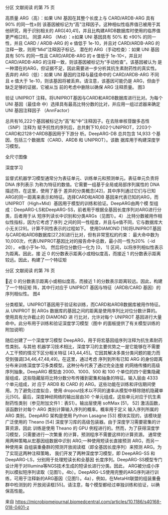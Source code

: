分区 文献阅读 的第 75 页

高质量 ARG（高）：如果 UNI 基因在其整个长度上与 CARD/ARDB-ARG 具有 90% 的同一性≥则
该基因被标记为“高”注释因子。这种相似性临界值已被用于其他研究，用于识别相关的
ARG[40,41]，并且比构建ARDB数据库时使用的临界值更严格[28]。
同源 ARG （Mid）：≥如果 UNI 基因具有 50% 和 ≤90% 的同一性，并且 CARD / ARDB-ARG 的
e 值低于 1e-10，并且对 CARD/ARDB-ARG 的注释一致，则用“Mid”注释因子标记。
潜在的 ARG（手动检查）：如果 UNI 基因具有 50% 的同一性且 CARD/ARDB-ARG 的 e 值低于
1e-10<，并且对 CARD/ARDB-ARG 的注释一致，则该基因被标记为“手动检查”。该基因被认为
是一种潜在的ARG，但证据不足，因此需要进一步分析其抗生素耐药性的真实性。
丢弃的 ARG（低）：如果 UNI 基因的注释与最佳命中的 CARD/ARDB-ARG 不同且 e 值大于
1e-10，则该基因将被丢弃。请注意，该基因可能仍是 ARG，但由于缺乏足够的证据，它被从当
前的考虑中删除以确保 ARG 注释质量。
图3

验证 UNIPROT 注释。将UNIPROT基因与CARD和ARDB数据库进行比对。为每个 UNI 基因（最佳命
中）选择具有最高比特分数的比对，并应用一组过滤器来确定 UNI 基因注释因子
（AnnFactor）

总共有16,222个基因被标记为“高”和“中”注释因子。在去除单核苷酸多态性（SNP）注释为
赋予抗性的序列后，总共剩下10,602个UNIPROT，2203个CARD和2128个ARDB基因用于下游分
析。DeepARG-DB 总共包含 14,933 个基因，包括三个数据库（CARD、ARDB 和 UNIPROT）。该数
据库用于构建深度学习模型。

全尺寸图像

深度学习

监督式机器学习模型通常分为表征单元、训练单元和预测单元。表征单元负责将 DNA 序列表示
为称为特征的数值。它需要一组基于全局或局部序列属性的 DNA 描述符。在这里，使用了基于
差异的分类概念[42]，其中序列通过它们与已知ARG的同一距离来表示和特征。选择CARD和ARDB
基因来代表已知的ARG，而UNIPROT（High+Mid）基因用于模型的训练和验证。DeepARG由两个模
型组成：DeepARG-LS和DeepARG-SS，前者用于根据全基因长度序列对ARG进行分类，后者用于从
短序列读长中识别和分类ARGs（见图1）。4）.比特分数被用作相似性指标，因为它考虑了序列
之间的同一性程度，并且与e值不同，它与数据库大小无关[29]。计算不同性表示的过程如下。
使用DIAMOND [18]将UNIPROT基因与CARD和ARDB数据库[27,28]进行比对，但有非常宽松的约束：
最大命中数为10,000次，代表UNIPROT基因比对的报告命中总数，最小同一性为20%（-id 20），
e值小于1e-10。 然后将位分数归一化为 [0， 1] 区间，以将序列相似性表示为距离。因此，接
近 0 的分数表示距离小或相似度高，而接近 1 的分数表示距离较远。因此，构建了一个特征矩

分区 文献阅读 的第 76 页

近 0 的分数表示距离小或相似度高，而接近 1 的分数表示距离较远。因此，构建了一个特征矩
阵，其中行对应于 UNIPROT 基因与特征（ARDB/CARD 基因）的序列相似性。
图4

分类框架。UNIPROT基因用于验证和训练，而CARD和ARDB数据库被用作特征。从 UNIPROT 到
ARGs 数据库的基因之间的距离是使用序列比对位分数计算的。使用具有允许截止的 DIAMOND 进
行比对，允许对每个 UNIPROT 基因进行大量命中。此分布用于训练和验证深度学习模型（图中
的面板提供了有关模型训练的附加说明）

随后创建了一个深度学习模型 DeepARG，用于将宏基因组序列注释为抗生素耐药性类别。与其他
机器学习技术相比，深度学习的主要优势之一是它能够在不需要人工干预的情况下区分相关特征
[43,44,45]。它因其解决多类分类问题的能力而受到强调[34,46,47,48,49]。在这里，通过考虑
序列到所有已知 ARG 的身份距离分布来训练深度学习多类模型。这种分布代表了通过完全连接
的网络传播的高级序列抽象。DeepARG 模型由 2000、1000、500 和 100 个单位的四个密集隐藏
层组成，这些隐藏层将比特分数分布传播到密集和抽象的特征。输入层由 4333 个单元组成，对
应于 ARDB 和 CARD 的 ARG。这些功能在训练和评估期间使用。为了避免过度拟合，使用
dropout技术以不同的速率从模型中移除随机隐藏单元[50]。最后，深度神经网络的输出层由30
个单元组成，这些单元对应于抗生素耐药性类别（参见附加文件1：表S1）。输出层使用
softMax [51， 52] 激活函数，该函数针对每个 ARG 类别计算输入序列的概率。概率用于定义
输入序列所属的 ARG 类别。DeepARG 架构是使用 Python Lasagne [53] 模块实现的，该模块是
广泛使用的 Theano [54] 深度学习库的高级包装器。由于深度学习需要密集的计算资源，因此
训练是使用 Theano 的 GPU 例程进行的。然而，为了获得深度学习模型，只需要进行一次繁重
的计算，预测程序不需要这样的计算资源。
通常使用两种策略从宏基因组数据中识别 ARG;一种使用短读长直接预测 ARG，而另一种使用来
自组装重叠群的预测开放阅读框（即全基因长度序列）来预测 ARG。为了实现这两种注释策略，
我们开发了两种深度学习模型，即 DeepARG-SS 和 DeepARG-LS，分别用于处理短读长和全基因
长度序列。DeepARG-SS模型专门设计用于对Illumina等NGS技术生成的短读长进行分类。因此，
ARG被分成小序列以模拟短序列读取（见图1）。4b）。DeepARG-LS使用完整的ARG序列进行训
练，可用于注释新的ARG基因（见图1）。4a），例如，在MetaHit联盟的组装重叠群中检测到的
开放阅读框[55]。请注意，每个模型都经过单独训练和验证，以确保高性能。

来自 <https://microbiomejournal.biomedcentral.com/articles/10.1186/s40168-018-0401-z>
